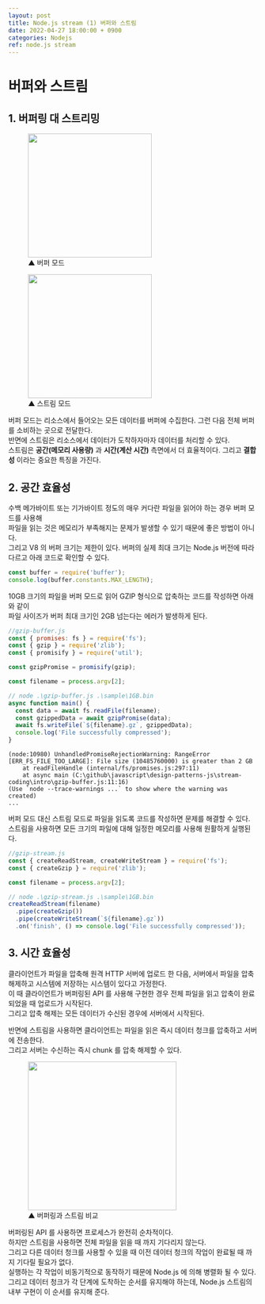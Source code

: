 ```yaml
---
layout: post
title: Node.js stream (1) 버퍼와 스트림  
date: 2022-04-27 18:00:00 + 0900
categories: Nodejs
ref: node.js stream
---
```


# 버퍼와 스트림
## 1. 버퍼링 대 스트리밍
<figure>
  <img src="https://user-images.githubusercontent.com/13375810/165419761-102507ec-cce3-46b4-9865-6a0be77d08fb.png" height="250" />
  <figcaption>▲ 버퍼 모드</figcaption>
</figure>

<figure>
  <img src="https://user-images.githubusercontent.com/13375810/165419764-c8a492c9-e205-4354-bf35-a664b241b5cd.png" height="250" />
  <figcaption>▲ 스트림 모드</figcaption>
</figure>

버퍼 모드는 리소스에서 들어오는 모든 데이터를 버퍼에 수집한다. 그런 다음 전체 버퍼를 소비하는 곳으로 전달한다.   
반면에 스트림은 리소스에서 데이터가 도착하자마자 데이터를 처리할 수 있다.   
스트림은 __공간(메모리 사용량)__ 과 __시간(계산 시간)__ 측면에서 더 효율적이다. 그리고 __결합성__ 이라는 중요한 특징을 가진다.   

## 2. 공간 효율성
수백 메가바이트 또는 기가바이트 정도의 매우 커다란 파일을 읽어야 하는 경우 버퍼 모드를 사용해   
파일을 읽는 것은 메모리가 부족해지는 문제가 발생할 수 있기 때문에 좋은 방법이 아니다.   
그리고 V8 의 버퍼 크기는 제한이 있다. 버퍼의 실제 최대 크기는 Node.js 버전에 따라 다르고 아래 코드로 확인할 수 있다.
```javascript
const buffer = require('buffer');
console.log(buffer.constants.MAX_LENGTH);
```

10GB 크기의 파일을 버퍼 모드로 읽어 GZIP 형식으로 압축하는 코드를 작성하면 아래와 같이   
파일 사이즈가 버퍼 최대 크기인 2GB 넘는다는 에러가 발생하게 된다.

```javascript
//gzip-buffer.js
const { promises: fs } = require('fs');
const { gzip } = require('zlib');
const { promisify } = require('util');

const gzipPromise = promisify(gzip);

const filename = process.argv[2];

// node .\gzip-buffer.js .\sample\1GB.bin
async function main() {
  const data = await fs.readFile(filename);
  const gzippedData = await gzipPromise(data);
  await fs.writeFile(`${filename}.gz`, gzippedData);
  console.log('File successfully compressed');
}
```

```
(node:10980) UnhandledPromiseRejectionWarning: RangeError [ERR_FS_FILE_TOO_LARGE]: File size (10485760000) is greater than 2 GB
    at readFileHandle (internal/fs/promises.js:297:11)
    at async main (C:\github\javascript\design-patterns-js\stream-coding\intro\gzip-buffer.js:11:16)
(Use `node --trace-warnings ...` to show where the warning was created)
...
```

버퍼 모드 대신 스트림 모드로 파일을 읽도록 코드를 작성하면 문제를 해결할 수 있다.   
스트림을 사용하면 모든 크기의 파일에 대해 일정한 메모리를 사용해 원활하게 실행된다.
```javascript
//gzip-stream.js
const { createReadStream, createWriteStream } = require('fs');
const { createGzip } = require('zlib');

const filename = process.argv[2];

// node .\gzip-stream.js .\sample\1GB.bin
createReadStream(filename)
  .pipe(createGzip())
  .pipe(createWriteStream(`${filename}.gz`))
  .on('finish', () => console.log('File successfully compressed'));
```

## 3. 시간 효율성
클라이언트가 파일을 압축해 원격 HTTP 서버에 업로드 한 다음, 서버에서 파일을 압축 해제하고 시스템에 저장하는 시스템이 있다고 가정한다.   
이 때 클라이언트가 버퍼링된 API 를 사용해 구현한 경우 전체 파일을 읽고 압축이 완료 되었을 때 업로드가 시작된다.   
그리고 압축 해제는 모든 데이터가 수신된 경우에 서버에서 시작된다.   
    
반면에 스트림을 사용하면 클라이언트는 파일을 읽은 즉시 데이터 청크를 압축하고 서버에 전송한다.    
그리고 서버는 수신하는 즉시 chunk 를 압축 해제할 수 있다.   

<figure>
  <img src="https://user-images.githubusercontent.com/13375810/165425635-785c8463-0406-4d1b-90c8-92cc3dc6d9da.png" height="300" />
  <figcaption>▲ 버퍼링과 스트림 비교</figcaption>
</figure>

버퍼링된 API 를 사용하면 프로세스가 완전히 순차적이다.   
하지만 스트림을 사용하면 전체 파일을 읽을 때 까지 기다리지 않는다.    
그리고 다른 데이터 청크를 사용할 수 있을 때 이전 데이터 청크의 작업이 완료될 때 까지 기다릴 필요가 없다.   
실행하는 각 작업이 비동기적으로 동작하기 때문에 Node.js 에 의해 병렬화 될 수 있다.   
그리고 데이터 청크가 각 단계에 도착하는 순서를 유지해야 하는데, Node.js 스트림의 내부 구현이 이 순서를 유지해 준다.   
